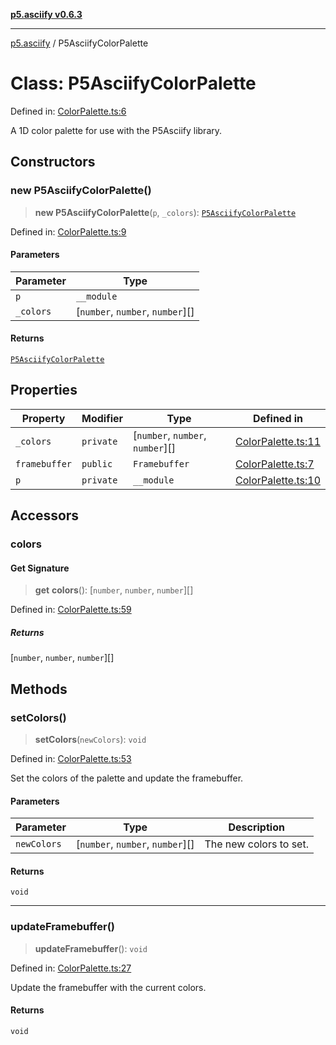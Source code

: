 [**p5.asciify v0.6.3**](../README.md)

***

[p5.asciify](../globals.md) / P5AsciifyColorPalette

# Class: P5AsciifyColorPalette

Defined in: [ColorPalette.ts:6](https://github.com/humanbydefinition/p5-asciify/blob/89ee70d0032c1de92bfdbc3505dfbea3c5cb5a9b/src/lib/ColorPalette.ts#L6)

A 1D color palette for use with the P5Asciify library.

## Constructors

### new P5AsciifyColorPalette()

> **new P5AsciifyColorPalette**(`p`, `_colors`): [`P5AsciifyColorPalette`](P5AsciifyColorPalette.md)

Defined in: [ColorPalette.ts:9](https://github.com/humanbydefinition/p5-asciify/blob/89ee70d0032c1de92bfdbc3505dfbea3c5cb5a9b/src/lib/ColorPalette.ts#L9)

#### Parameters

| Parameter | Type |
| ------ | ------ |
| `p` | `__module` |
| `_colors` | \[`number`, `number`, `number`\][] |

#### Returns

[`P5AsciifyColorPalette`](P5AsciifyColorPalette.md)

## Properties

| Property | Modifier | Type | Defined in |
| ------ | ------ | ------ | ------ |
| <a id="_colors-1"></a> `_colors` | `private` | \[`number`, `number`, `number`\][] | [ColorPalette.ts:11](https://github.com/humanbydefinition/p5-asciify/blob/89ee70d0032c1de92bfdbc3505dfbea3c5cb5a9b/src/lib/ColorPalette.ts#L11) |
| <a id="framebuffer"></a> `framebuffer` | `public` | `Framebuffer` | [ColorPalette.ts:7](https://github.com/humanbydefinition/p5-asciify/blob/89ee70d0032c1de92bfdbc3505dfbea3c5cb5a9b/src/lib/ColorPalette.ts#L7) |
| <a id="p-1"></a> `p` | `private` | `__module` | [ColorPalette.ts:10](https://github.com/humanbydefinition/p5-asciify/blob/89ee70d0032c1de92bfdbc3505dfbea3c5cb5a9b/src/lib/ColorPalette.ts#L10) |

## Accessors

### colors

#### Get Signature

> **get** **colors**(): \[`number`, `number`, `number`\][]

Defined in: [ColorPalette.ts:59](https://github.com/humanbydefinition/p5-asciify/blob/89ee70d0032c1de92bfdbc3505dfbea3c5cb5a9b/src/lib/ColorPalette.ts#L59)

##### Returns

\[`number`, `number`, `number`\][]

## Methods

### setColors()

> **setColors**(`newColors`): `void`

Defined in: [ColorPalette.ts:53](https://github.com/humanbydefinition/p5-asciify/blob/89ee70d0032c1de92bfdbc3505dfbea3c5cb5a9b/src/lib/ColorPalette.ts#L53)

Set the colors of the palette and update the framebuffer.

#### Parameters

| Parameter | Type | Description |
| ------ | ------ | ------ |
| `newColors` | \[`number`, `number`, `number`\][] | The new colors to set. |

#### Returns

`void`

***

### updateFramebuffer()

> **updateFramebuffer**(): `void`

Defined in: [ColorPalette.ts:27](https://github.com/humanbydefinition/p5-asciify/blob/89ee70d0032c1de92bfdbc3505dfbea3c5cb5a9b/src/lib/ColorPalette.ts#L27)

Update the framebuffer with the current colors.

#### Returns

`void`
